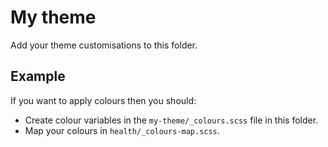 # My theme

Add your theme customisations to this folder.

## Example

If you want to apply colours then you should:

* Create colour variables in the `my-theme/_colours.scss` file in this folder.
* Map your colours in `health/_colours-map.scss`.